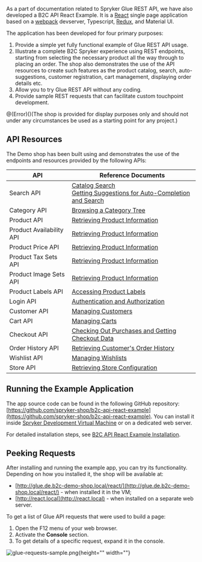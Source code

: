 As a part of documentation related to Spryker Glue REST API, we have also developed a B2C API React Example. It is a [React](https://reactjs.org/) single page application based on a [webpack](https://webpack.js.org/) devserver, Typescript, [Redux](https://redux.js.org/), and Material UI.

The application has been developed for four primary purposes:

1. Provide a simple yet fully functional example of Glue REST API usage.
2. Illustrate a complete B2C Spryker experience using REST endpoints, starting from selecting the necessary product all the way through to placing an order. The shop also demonstrates the use of the API resources to create such features as the product catalog, search, auto-suggestions, customer registration, cart management, displaying order details etc.
3. Allow you to try Glue REST API without any coding.
4. Provide sample REST requests that can facilitate custom touchpoint development.

@(Error)()(The shop is provided for display purposes only and should not under any circumstances be used as a starting point for any project.)

## API Resources
The Demo shop has been built using and demonstrates the use of the endpoints and resources provided by the following APIs:


| API | Reference Documents |
| --- | --- |
| Search API | [Catalog Search](https://documentation.spryker.com/docs/en/catalog-search)<br>[Getting Suggestions for Auto-Completion and Search](https://documentation.spryker.com/docs/en/getting-suggestions-for-autocompletion-and-search) |
| Category API | [Browsing a Category Tree](https://documentation.spryker.com/docs/en/browsing-category-tree) |
| Product API | [Retrieving Product Information](https://documentation.spryker.com/docs/en/retrieving-product-information) |
| Product Availability API | [Retrieving Product Information](https://documentation.spryker.com/docs/en/retrieving-product-information) |
| Product Price API | [Retrieving Product Information](https://documentation.spryker.com/docs/en/retrieving-product-information) |
| Product Tax Sets API | [Retrieving Product Information](https://documentation.spryker.com/docs/en/retrieving-product-information) |
| Product Image Sets API | [Retrieving Product Information](https://documentation.spryker.com/docs/en/retrieving-product-information) |
| Product Labels API | [Accessing Product Labels](https://documentation.spryker.com/docs/en/accessing-product-labels) |
| Login API | [Authentication and Authorization](https://documentation.spryker.com/docs/en/authentication-and-authorization) |
| Customer API | [Managing Customers](https://documentation.spryker.com/docs/en/managing-customers-api) |
| Cart API | [Managing Carts](https://documentation.spryker.com/docs/en/managing-carts) |
| Checkout API | [Checking Out Purchases and Getting Checkout Data](https://documentation.spryker.com/docs/en/checking-out-purchases-and-getting-checkout-data-201907) |
| Order History API | [Retrieving Customer's Order History](https://documentation.spryker.com/docs/en/retrieving-order-history) |
| Wishlist API | [Managing Wishlists](https://documentation.spryker.com/docs/en/managing-wishlists) |
| Store API | [Retrieving Store Configuration](https://documentation.spryker.com/docs/en/retrieving-store-configuration) |

## Running the Example Application
The app source code can be found in the following GitHub repository: [https://github.com/spryker-shop/b2c-api-react-example](https://github.com/spryker-shop/b2c-api-react-example). You can install it inside [Spryker Development Virtual Machine](https://documentation.spryker.com/docs/en/devvm) or on a dedicated web server.

For detailed installation steps, see [B2C API React Example Installation](https://documentation.spryker.com/docs/en/b2c-api-react-example-installation).

## Peeking Requests
After installing and running the example app, you can try its functionality. Depending on how you installed it, the shop will be available at:

* [http://glue.de.b2c-demo-shop.local/react/](http://glue.de.b2c-demo-shop.local/react/) - when installed it in the VM;
* [http://react.local](http://react.local) - when installed on a separate web server.

To get a list of Glue API requests that were used to build a page:

1. Open the F12 menu of your web browser.
2. Activate the **Console** section.
3. To get details of a specific request, expand it in the console.

![glue-requests-sample.png](https://spryker.s3.eu-central-1.amazonaws.com/docs/Glue+API/B2C+API+React+Example/glue-requests-sample.png){height="" width=""}